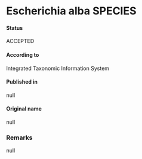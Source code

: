 Escherichia alba SPECIES
=======

#### Status
ACCEPTED

#### According to
Integrated Taxonomic Information System

#### Published in
null

#### Original name
null

### Remarks
null